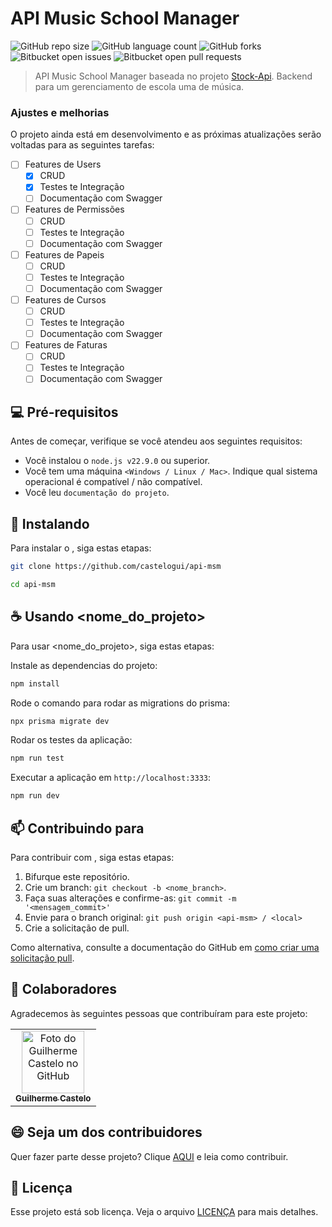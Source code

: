 # API Music School Manager

![GitHub repo size](https://img.shields.io/github/repo-size/castelogui/api-msm?style=for-the-badge)
![GitHub language count](https://img.shields.io/github/languages/count/castelogui/api-msm?style=for-the-badge)
![GitHub forks](https://img.shields.io/github/forks/castelogui/api-msm?style=for-the-badge)
![Bitbucket open issues](https://img.shields.io/bitbucket/issues/castelogui/api-msm?style=for-the-badge)
![Bitbucket open pull requests](https://img.shields.io/bitbucket/pr-raw/castelogui/api-msm?style=for-the-badge)

> API Music School Manager baseada no projeto [Stock-Api](https://github.com/marcosJuniorPassarella/stock-api). Backend para um gerenciamento de escola uma de música.

### Ajustes e melhorias

O projeto ainda está em desenvolvimento e as próximas atualizações serão voltadas para as seguintes tarefas:

- [ ] Features de Users
  - [x] CRUD
  - [x] Testes te Integração
  - [ ] Documentação com Swagger
- [ ] Features de Permissões
  - [ ] CRUD
  - [ ] Testes te Integração
  - [ ] Documentação com Swagger
- [ ] Features de Papeis
  - [ ] CRUD
  - [ ] Testes te Integração
  - [ ] Documentação com Swagger
- [ ] Features de Cursos
  - [ ] CRUD
  - [ ] Testes te Integração
  - [ ] Documentação com Swagger
- [ ] Features de Faturas
  - [ ] CRUD
  - [ ] Testes te Integração
  - [ ] Documentação com Swagger

## 💻 Pré-requisitos

Antes de começar, verifique se você atendeu aos seguintes requisitos:

- Você instalou o `node.js v22.9.0` ou superior.
- Você tem uma máquina `<Windows / Linux / Mac>`. Indique qual sistema operacional é compatível / não compatível.
- Você leu `documentação do projeto`.

## 🚀 Instalando <api-msm>

Para instalar o <api-msm>, siga estas etapas:


```bash
git clone https://github.com/castelogui/api-msm

cd api-msm
```


## ☕ Usando <nome_do_projeto>

Para usar <nome_do_projeto>, siga estas etapas:

Instale as dependencias do projeto:
```bash
npm install
```

Rode o comando para rodar as migrations do prisma:
```bash
npx prisma migrate dev
```

Rodar os testes da aplicação:
```bash
npm run test
```

Executar a aplicação em `http://localhost:3333`:
```bash
npm run dev
```


## 📫 Contribuindo para <api-msm>

Para contribuir com <api-msm>, siga estas etapas:

1. Bifurque este repositório.
2. Crie um branch: `git checkout -b <nome_branch>`.
3. Faça suas alterações e confirme-as: `git commit -m '<mensagem_commit>'`
4. Envie para o branch original: `git push origin <api-msm> / <local>`
5. Crie a solicitação de pull.

Como alternativa, consulte a documentação do GitHub em [como criar uma solicitação pull](https://help.github.com/en/github/collaborating-with-issues-and-pull-requests/creating-a-pull-request).

## 🤝 Colaboradores

Agradecemos às seguintes pessoas que contribuíram para este projeto:

<table>
  <tr>
    <td align="center">
      <a href="https://github.com/castelogui/" title="Github de Guilherme Castelo">
        <img src="https://avatars.githubusercontent.com/u/48875867?v=4" width="100px;" alt="Foto do Guilherme Castelo no GitHub"/><br>
        <sub>
          <b>Guilherme Castelo</b>
        </sub>
      </a>
    </td>
  </tr>
</table>

## 😄 Seja um dos contribuidores

Quer fazer parte desse projeto? Clique [AQUI](CONTRIBUTING.md) e leia como contribuir.

## 📝 Licença

Esse projeto está sob licença. Veja o arquivo [LICENÇA](LICENSE.md) para mais detalhes.
